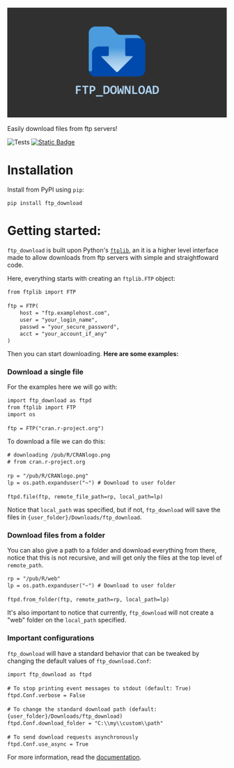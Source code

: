 ![Project banner](https://raw.githubusercontent.com/VFLins/ftp_download/main/docs/gh_banner.png)

Easily download files from ftp servers!

![Tests](https://github.com/VFLins/ftp_download/actions/workflows/tests.yml/badge.svg)
<a href="https://vflins.github.io/ftp_download/docs/ftp_download.html" ><img alt="Static Badge" src="https://img.shields.io/badge/documentation%20-%20vflins.github.io%20-%20blue?logo=github&color=blue">
</a>

# Installation

Install from PyPI using `pip`:

```
pip install ftp_download
```

# Getting started:

`ftp_download` is built upon Python's [`ftplib`](https://docs.python.org/3/library/ftplib.html), an it is a higher level interface made to allow downloads from ftp servers with simple and straightfoward code. 

Here, everything starts with creating an `ftplib.FTP` object:

```
from ftplib import FTP

ftp = FTP(
    host = "ftp.examplehost.com",
    user = "your_login_name",
    passwd = "your_secure_password",
    acct = "your_account_if_any"
)
```

Then you can start downloading. **Here are some examples:**

### Download a single file

For the examples here we will go with:

```
import ftp_download as ftpd
from ftplib import FTP
import os

ftp = FTP("cran.r-project.org")
```

To download a file we can do this:

```
# downloading /pub/R/CRANlogo.png 
# from cran.r-project.org

rp = "/pub/R/CRANlogo.png"
lp = os.path.expanduser("~") # Download to user folder

ftpd.file(ftp, remote_file_path=rp, local_path=lp)
```

Notice that `local_path` was specified, but if not, `ftp_download` will save the files in `{user_folder}/Downloads/ftp_download`.

### Download files from a folder

You can also give a path to a folder and download everything from there, notice that this is not recursive, and will get only the files at the top level of `remote_path`.

```
rp = "/pub/R/web"
lp = os.path.expanduser("~") # Download to user folder

ftpd.from_folder(ftp, remote_path=rp, local_path=lp)
```

It's also important to notice that currently, `ftp_download` will not create a "web" folder on the `local_path` specified.

### Important configurations

`ftp_download` will have a standard behavior that can be tweaked by changing the default values of `ftp_download.Conf`:

```
import ftp_download as ftpd

# To stop printing event messages to stdout (default: True)
ftpd.Conf.verbose = False

# To change the standard download path (default: {user_folder}/Downloads/ftp_download)
ftpd.Conf.download_folder = "C:\\my\\custom\\path"

# To send download requests asynchronously
ftpd.Conf.use_async = True
```

For more information, read the [documentation](https://vflins.github.io/ftp_download/docs/ftp_download/prefs.html).
